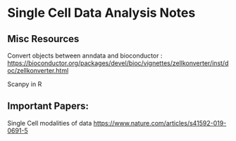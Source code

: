 # Single Cell Data Analysis Notes


## Misc Resources
Convert objects between anndata and bioconductor : https://bioconductor.org/packages/devel/bioc/vignettes/zellkonverter/inst/doc/zellkonverter.html

Scanpy in R

## Important Papers:
Single Cell modalities of data 
https://www.nature.com/articles/s41592-019-0691-5


